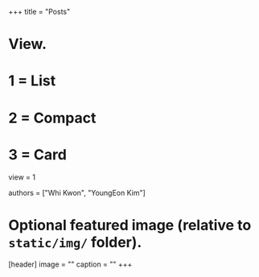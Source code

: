 +++
title = "Posts"

# View.
#   1 = List
#   2 = Compact
#   3 = Card
view = 1

authors = ["Whi Kwon", "YoungEon Kim"]

# Optional featured image (relative to `static/img/` folder).
[header]
image = ""
caption = ""
+++

